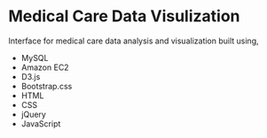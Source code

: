 # Medical Care Data Visulization
Interface for medical care data analysis and visualization built using,

* MySQL
* Amazon EC2
* D3.js
* Bootstrap.css
* HTML
* CSS
* jQuery
* JavaScript

